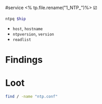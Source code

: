#service 
<% tp.file.rename("1_NTP_")%>
☑️

```bash
ntpq $hip
```

- `host`, `hostname`
- `ntpversion`, `version`
- `readlist`

# Findings

# Loot
```bash
find / -name "ntp.conf"
```